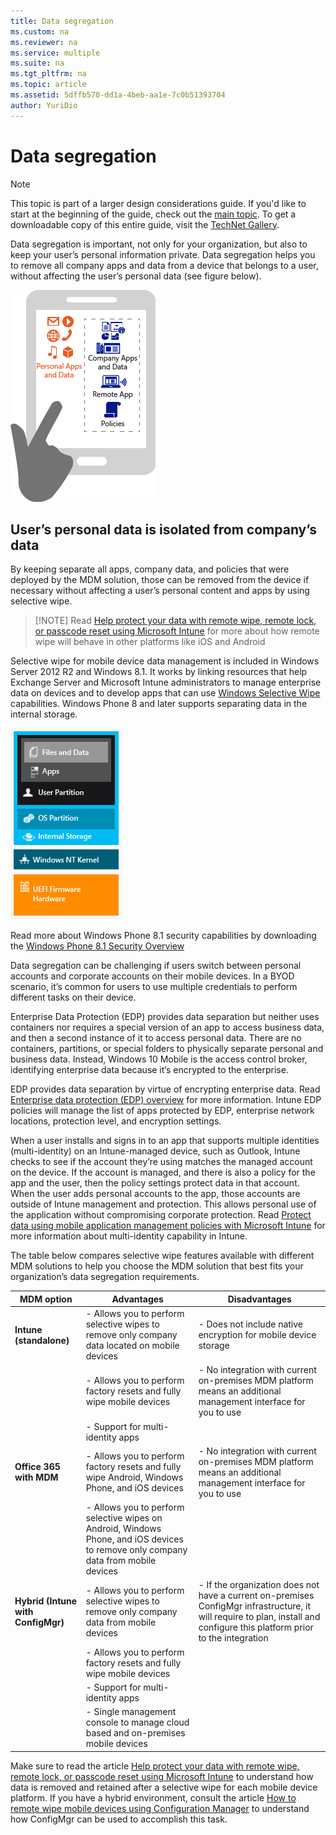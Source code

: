 ```yaml
---
title: Data segregation
ms.custom: na
ms.reviewer: na
ms.service: multiple
ms.suite: na
ms.tgt_pltfrm: na
ms.topic: article
ms.assetid: 5dffb570-dd1a-4beb-aa1e-7c0b51393704
author: YuriDio
---
```

# Data segregation

>[!NOTE]
>This topic is part of a larger design considerations guide. If you'd like to start at the beginning of the guide, check out the [main topic](mdm-design-considerations-guide.md). To get a downloadable copy of this entire guide, visit the [TechNet Gallery](https://gallery.technet.microsoft.com/Mobile-Device-Management-7d401582).

Data segregation is important, not only for your organization, but also to keep your user’s personal information private. Data segregation helps you to remove all company apps and data from a device that belongs to a user, without affecting the user’s personal data (see figure below).

![Data segregation](./media/MDM_Figure_10.png)

## User’s personal data is isolated from company’s data

By keeping separate all apps, company data, and policies that were deployed by the MDM solution, those can be removed from the device if necessary without affecting a user’s personal content and apps by using selective wipe. 

>[!NOTE] Read [Help protect your data with remote wipe, remote lock, or passcode reset using Microsoft Intune](https://technet.microsoft.com/en-us/library/jj676679.aspx) for more about how remote wipe will behave in other platforms like iOS and Android 

Selective wipe for mobile device data management is included in Windows Server 2012 R2 and Windows 8.1. It works by linking resources that help Exchange Server and Microsoft Intune administrators to manage enterprise data on devices and to develop apps that can use [Windows Selective Wipe](https://technet.microsoft.com/library/dn486874.aspx) capabilities.  Windows Phone 8 and later supports separating data in the internal storage.

![Data segregation](./media/MDM_Figure_11.png)

Read more about Windows Phone 8.1 security capabilities by downloading the [Windows Phone 8.1 Security Overview](http://www.microsoft.com/download/details.aspx?id=42509)

Data segregation can be challenging if users switch between personal accounts and corporate accounts on their mobile devices. In a BYOD scenario, it’s common for users to use multiple credentials to perform different tasks on their device. 

Enterprise Data Protection (EDP) provides data separation but neither uses containers nor requires a special version of an app to access business data, and then a second instance of it to access personal data. There are no containers, partitions, or special folders to physically separate personal and business data. Instead, Windows 10 Mobile is the access control broker, identifying enterprise data because it’s encrypted to the enterprise. 

EDP provides data separation by virtue of encrypting enterprise data. Read [Enterprise data protection (EDP) overview](https://technet.microsoft.com/library/dn985838.aspx) for more information. Intune EDP policies will manage the list of apps protected by EDP, enterprise network locations, protection level, and encryption settings.

When a user installs and signs in to an app that supports multiple identities (multi-identity) on an Intune-managed device, such as Outlook, Intune checks to see if the account they’re using matches the managed account on the device. If the account is managed, and there is also a policy for the app and the user, then the policy settings protect data in that account. When the user adds personal accounts to the app, those accounts are outside of Intune management and protection. This allows personal use of the application without compromising corporate protection. Read [Protect data using mobile application management policies with Microsoft Intune](https://technet.microsoft.com/en-us/dn878026.aspx) for more information about multi-identity capability in Intune. 

The table below compares selective wipe features available with different MDM solutions to help you choose the MDM solution that best fits your organization’s data segregation requirements.

| **MDM option**                     | **Advantages**                                                                                                                       | **Disadvantages**                                                                                                                                                           |
|------------------------------------|--------------------------------------------------------------------------------------------------------------------------------------|-----------------------------------------------------------------------------------------------------------------------------------------------------------------------------|
| **Intune (standalone)**            | -   Allows you to perform selective wipes to remove only company data located on mobile devices                                      | -   Does not include native encryption for mobile device storage                                                                                                            |
|                                    | -   Allows you to perform factory resets and fully wipe mobile devices                                                               | -   No integration with current on-premises MDM platform means an additional management interface for you to use                                                            |
|                                    | -   Support for multi-identity apps                                                                                                  |                                                                                                                                                                             |
|**Office 365 with MDM**            | -   Allows you to perform factory resets and fully wipe Android, Windows Phone, and iOS devices                                      | -   No integration with current on-premises MDM platform means an additional management interface for you to use                                                            |
|                                    | -   Allows you to perform selective wipes on Android, Windows Phone, and iOS devices to remove only company data from mobile devices |                                                                                                                                                                             |
| **Hybrid (Intune with ConfigMgr)** | -   Allows you to perform selective wipes to remove only company data from mobile devices                                            | -   If the organization does not have a current on-premises ConfigMgr infrastructure, it will require to plan, install and configure this platform prior to the integration |
|                                    | -   Allows you to perform factory resets and fully wipe mobile devices                                                               |                                                                                                                                                                             |
|                                    | -   Support for multi-identity apps                                                                                                  |                                                                                                                                                                             |
|                                    | -   Single management console to manage cloud based and on-premises mobile devices                                                   |                                                                                                                                                                             |


Make sure to read the article [Help protect your data with remote wipe, remote lock, or passcode reset using Microsoft Intune](https://technet.microsoft.com/library/jj676679.aspx#bkmk_wipe) to understand how data is removed and retained after a selective wipe for each mobile device platform. If you have a hybrid environment, consult the article [How to remote wipe mobile devices using Configuration Manager](https://technet.microsoft.com/library/dn956981.aspx) to understand how ConfigMgr can be used to accomplish this task.